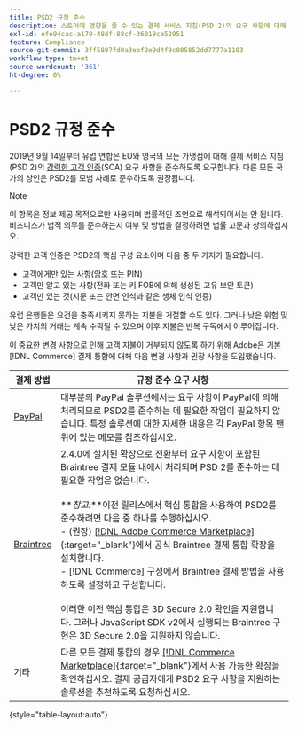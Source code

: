 ```yaml
---
title: PSD2 규정 준수
description: 스토어에 영향을 줄 수 있는 결제 서비스 지침(PSD 2)의 요구 사항에 대해 알아봅니다.
exl-id: efe94cac-a170-48df-88cf-36019ca52951
feature: Compliance
source-git-commit: 3ff5807fd0a3ebf2e9d4f9c085852dd7777a1103
workflow-type: tm+mt
source-wordcount: '361'
ht-degree: 0%

---
```


# PSD2 규정 준수

2019년 9월 14일부터 유럽 연합은 EU와 영국의 모든 가맹점에 대해 결제 서비스 지침(PSD 2)의 [강력한 고객 인증](https://www.cardinalcommerce.com/content-hub/mandates/psd2-sca/understanding-psd2-sca)(SCA) 요구 사항을 준수하도록 요구합니다. 다른 모든 국가의 상인은 PSD2를 모범 사례로 준수하도록 권장됩니다.

>[!NOTE]
>
>이 항목은 정보 제공 목적으로만 사용되며 법률적인 조언으로 해석되어서는 안 됩니다. 비즈니스가 법적 의무를 준수하는지 여부 및 방법을 결정하려면 법률 고문과 상의하십시오.

강력한 고객 인증은 PSD2의 핵심 구성 요소이며 다음 중 두 가지가 필요합니다.

- 고객에게만 있는 사항(암호 또는 PIN)
- 고객만 알고 있는 사항(전화 또는 키 FOB에 의해 생성된 고유 보안 토큰)
- 고객만 있는 것(지문 또는 안면 인식과 같은 생체 인식 인증)

유럽 은행들은 요건을 충족시키지 못하는 지불을 거절할 수도 있다. 그러나 낮은 위험 및 낮은 가치의 거래는 계속 수락될 수 있으며 이후 지불은 반복 구독에서 이루어집니다.

이 중요한 변경 사항으로 인해 고객 지불이 거부되지 않도록 하기 위해 Adobe은 기본 [!DNL Commerce] 결제 통합에 대해 다음 변경 사항과 권장 사항을 도입했습니다.

| 결제 방법 | 규정 준수 요구 사항 |
|--- |--- |
| [PayPal](../stores-purchase/paypal.md) | 대부분의 PayPal 솔루션에서는 요구 사항이 PayPal에 의해 처리되므로 PSD2를 준수하는 데 필요한 작업이 필요하지 않습니다. 특정 솔루션에 대한 자세한 내용은 각 PayPal 항목 맨 위에 있는 메모를 참조하십시오. |
| [Braintree](../stores-purchase/braintree.md) | 2.4.0에 설치된 확장으로 전환부터 요구 사항이 포함된 Braintree 결제 모듈 내에서 처리되며 PSD 2를 준수하는 데 필요한 작업은 없습니다. <br /><br />**_참고:_**이전 릴리스에서 핵심 통합을 사용하여 PSD2를 준수하려면 다음 중 하나를 수행하십시오.<br/>- (권장) [[!DNL Adobe Commerce Marketplace]](https://marketplace.magento.com/catalogsearch/result/?q=braintree#q=braintree&amp;idx=m2_cloud_prod_default_products&amp;p=0&amp;nR%5Bvisibility_search%5D%5B%3D%5D%5B0%5D=1){:target=&quot;_blank&quot;}에서 공식 Braintree 결제 통합 확장을 설치합니다.<br/>- [!DNL Commerce] 구성에서 Braintree 결제 방법을 사용하도록 설정하고 구성합니다.<br/><br/>이러한 이전 핵심 통합은 3D Secure 2.0 확인을 지원합니다. 그러나 JavaScript SDK v2에서 실행되는 Braintree 구현은 3D Secure 2.0을 지원하지 않습니다. |
| 기타 | 다른 모든 결제 통합의 경우 [[!DNL Commerce Marketplace]](https://marketplace.magento.com/extensions/payments-security/payment-integration.html?_ga=2.108129217.2105547619.1564067043-238341041.1564067043){:target=&quot;_blank&quot;}에서 사용 가능한 확장을 확인하십시오. 결제 공급자에게 PSD2 요구 사항을 지원하는 솔루션을 추천하도록 요청하십시오. |

{style="table-layout:auto"}
